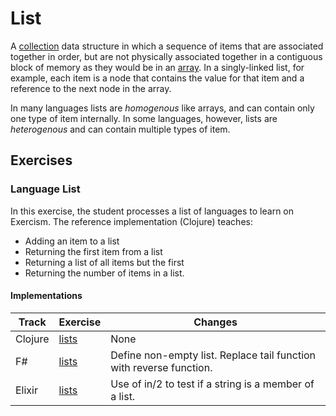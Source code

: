 # List

A [collection][type-collection] data structure in which a sequence of items that are associated together in order, but are not physically associated together in a contiguous block of memory as they would be in an [array][type-array]. In a singly-linked list, for example, each item is a node that contains the value for that item and a reference to the next node in the array.

In many languages lists are _homogenous_ like arrays, and can contain only one type of item internally. In some languages, however, lists are _heterogenous_ and can contain multiple types of item.

## Exercises

### Language List

In this exercise, the student processes a list of languages to learn on Exercism. The reference implementation (Clojure) teaches:

- Adding an item to a list
- Returning the first item from a list
- Returning a list of all items but the first
- Returning the number of items in a list.

#### Implementations

| Track   | Exercise                        | Changes                                                             |
| ------- | ------------------------------- | ------------------------------------------------------------------- |
| Clojure | [lists][implementation-clojure] | None                                                                |
| F#      | [lists][implementation-fsharp]  | Define non-empty list. Replace tail function with reverse function. |
| Elixir  | [lists][implementation-elixir]  | Use of in/2 to test if a string is a member of a list.              |

[type-char]: ./char.md
[implementation-clojure]: ../../languages/clojure/exercises/concept/lists/.docs/introduction.md
[implementation-fsharp]: ../../languages/fsharp/exercises/concept/lists/.docs/introduction.md
[implementation-elixir]: ../../languages/elixir/exercises/concept/language-list/.docs/introduction.md
[type-array]: ./array.md
[type-collection]: ./collection.md
